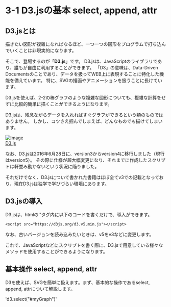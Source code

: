 # 3-1 D3.jsの基本 select, append, attr

## D3.jsとは

描きたい図形が複雑になればなるほど、一つ一つの図形をプログラムで打ち込んでいくことは非現実的になります。

そこで、登場するのが「__D3.js__」です。
D3.jsは、JavaScriptのライブラリであり、誰もが自由に利用することができます。
「D3」の意味は、Data-Driven Documentsのことであり、データを扱ってWEB上に表現することに特化した機能を備えています。
特に、SVGの描画やアニメーションを扱うことに長けています。

D3.jsを使えば、2-2の棒グラフのような複雑な図形についても、複雑な計算をせずに比較的簡単に描くことができるようになります。

D3.jsは、残念ながらデータを入れればすぐグラフができるという類のものではありません。
しかし、コツさえ掴んでしまえば、どんなものでも描けてしまいます。

![image](http://www.ei-ic.sakura.ne.jp/handson20180721/img/3-1_01.png)  
[D3.js](https://d3js.org/)
<br>

なお、D3.jsは2016年6月28日に、version3からversion4に移行しました（現行はversion5）。
その際に仕様が超大幅変更になり、それまでに作成したスクリプトは軒並み動かないという状況に陥りました。

それだけでなく、D3.jsについて書かれた書籍はほぼ全てv3での記載となっており、現在D3.jsは独学で学びづらい環境にあります。  

## D3.jsの導入

D3.jsは、htmlの'<head>'タグ内に以下のコードを書くだけで、導入ができます。

```html:sample
<script src="https://d3js.org/d3.v5.min.js"></script>
```

なお、古いバージョンを読み込みたいときは、v5をv3などに変更します。

これで、JavaScriptなどにスクリプトを書く際に、D3.jsで用意している様々なメソッドを使用することができるようになります。


## 基本操作 select, append, attr

D3を使えば、SVGを簡単に扱えます。まず、基本的な操作であるselect, append, attrについて解説します。

'd3.select("#myGraph")'
